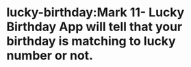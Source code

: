# lucky-birthday:Mark 11- Lucky Birthday App will tell that your birthday is matching to lucky number or not.
